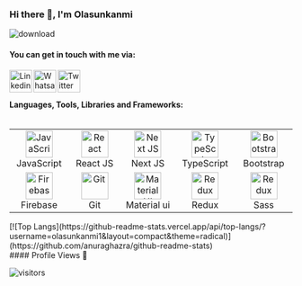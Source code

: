 ### Hi there 👋, I'm Olasunkanmi 

![download](https://user-images.githubusercontent.com/80685454/143338355-59ef3c9f-c9c0-41de-9eac-57ff426131eb.jpg)
 
#### You can get in touch with me via:
<a href="https://www.linkedin.com/in/aqo" target="_blank" rel="nofollow"><img align="left" alt="Linkedin" width="40px" src="https://cdn-icons-png.flaticon.com/512/174/174857.png" /></a>
<a href="https://wa.me/2349098419054" target="_blank" rel="nofollow"><img align="left" alt="Whatsapp" width="40px" src="https://www.freepnglogos.com/uploads/whatsapp-logo-png-hd-2.png" /></a>
<a href="https://www.twitter.com/ola_szuko" target="_blank" rel="nofollow"><img align="left" alt="Twitter" width="40px" src="https://www.freepnglogos.com/uploads/twitter-logo-png/twitter-logo-vector-png-clipart-1.png" /></a>
<br /> <br />
#### Languages, Tools, Libraries and Frameworks:
<table align="left">
  <tr>
    <td align="center" width="96">
      <a href="#">
        <img src="https://upload.wikimedia.org/wikipedia/commons/thumb/9/99/Unofficial_JavaScript_logo_2.svg/1024px-Unofficial_JavaScript_logo_2.svg.png" width="48" height="48" alt="JavaScript" />
      </a>
      <br>JavaScript
    </td>
   <td align="center" width="96">
      <a href="#">
        <img src="https://brandlogos.net/wp-content/uploads/2020/09/react-logo.png" width="48" height="48" alt="React" />
      </a>
      <br>React JS
    </td>
   <td align="center" width="96"> 
      <a href="#" >
        <img src="https://raw.githubusercontent.com/samfromaway/samfromaway/master/.github/images/nextjs.png" width="48" height="48" alt="Next JS" />
      </a>
      <br>Next JS
    </td>
    <td align="center" width="96">
      <a href="#">
        <img src="https://upload.wikimedia.org/wikipedia/commons/thumb/4/4c/Typescript_logo_2020.svg/1200px-Typescript_logo_2020.svg.png" width="48" height="48" alt="TypeScript" />
      </a>
      <br>TypeScript
    </td>
    <td align="center" width="96">
      <a href="#">
        <img src="https://cdn.worldvectorlogo.com/logos/bootstrap-4.svg" width="48" height="48" alt="Bootstrap" />
      </a>
      <br>Bootstrap
    </td>

  </tr>
  
  <tr>
    <td align="center" width="96">
      <a href="#">
        <img src="https://4.bp.blogspot.com/-rtNRVM3aIvI/XJX_U07Z-II/AAAAAAAAJXY/YpdOo490FTgdKOxM4qDG-2-EzcNFAWkKACK4BGAYYCw/s1600/logo%2Bfirebase%2Bicon.png" width="48" height="48" alt="Firebase" />
      </a>
      <br>Firebase
    <td align="center" width="96">
      <a href="#" >
        <img src="https://upload.wikimedia.org/wikipedia/commons/thumb/3/3f/Git_icon.svg/1200px-Git_icon.svg.png" width="48" height="48" alt="Git" />
      </a>
      <br>Git
    </td>
   <td align="center" width="96">
      <a href="#">
        <img src="https://media.zeemly.com/zeemly/product/material-ui.png" width="48" height="48" alt="Material UI" />
      </a>
      <br>Material ui
    </td>
     <td align="center" width="96"> 
      <a href="#" >
        <img src="https://cdn.worldvectorlogo.com/logos/redux.svg" width="48" height="48" alt="Redux" />
      </a>
      <br>Redux
    </td>
   </td>
     <td align="center" width="96"> 
      <a href="#" >
        <img src="https://cdn-icons-png.flaticon.com/128/919/919831.png" width="48" height="48" alt="Redux" />
      </a>
      <br>Sass
    </td>
  </tr>
   <tr>
<!--     <td align="center" width="96">
      <a href="#">
        <img src="https://tailwindcss.com/_next/static/media/tailwindcss-mark.cb8046c163f77190406dfbf4dec89848.svg" width="48" height="48" alt="TailWind" />
      </a>
      <br>TailWind
    </td> -->
<!--     <td align="center" width="96">
      <a href="#">
        <img src="https://upload.wikimedia.org/wikipedia/commons/3/33/Figma-logo.svg" width="45" height="45" alt="Figma" />
      </a>
      <br>Figma
    </td> -->
    <!--     <td align="center" width="96">
      <a href="#suhailkakar-tech">
        <img src="https://raw.githubusercontent.com/github/explore/80688e429a7d4ef2fca1e82350fe8e3517d3494d/topics/nodejs/nodejs.png" width="48" height="48" alt="Node JS" />
      </a>
      <br>Node JS
    </td>
     <td align="center" width="96"> 
      <a href="#" >
        <img src="https://i.ibb.co/QXHcMvM/58481021cef1014c0b5e494b.png" width="48" height="48" alt="Mongo DB" />
      </a>
      <br>MongoDB
    </td> -->
      <!--     <td align="center" width="96">
      <a href="#suhailkakar-tech" >
        <img src="https://upload.wikimedia.org/wikipedia/commons/thumb/1/17/GraphQL_Logo.svg/2048px-GraphQL_Logo.svg.png" width="48" height="48" alt="GraphQL" />
      </a>
      <br>GraphQL
    </td> -->   
  </tr>
    
</table>

<br /> 
<br /> 
<br /> 
[![Top Langs](https://github-readme-stats.vercel.app/api/top-langs/?username=olasunkanmi1&layout=compact&theme=radical)](https://github.com/anuraghazra/github-readme-stats)
 <br />
#### Profile Views 👀 

![visitors](https://komarev.com/ghpvc/?username=olasunkanmi1)
